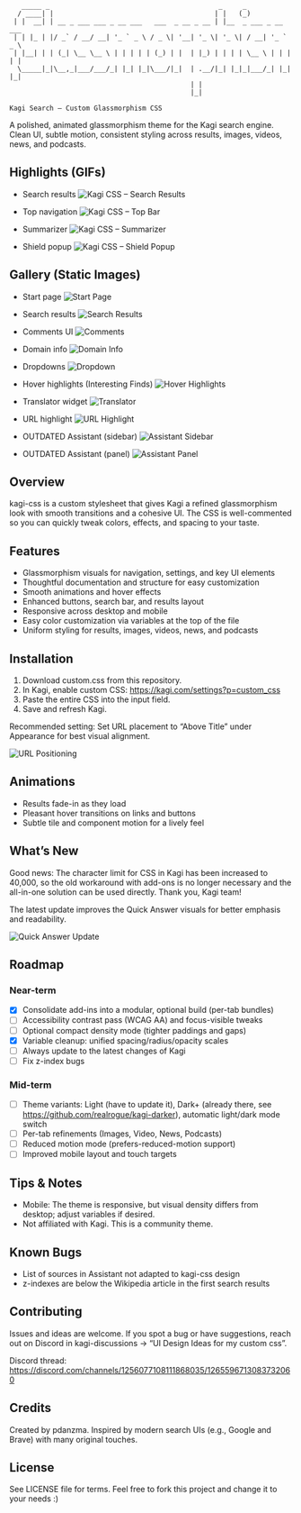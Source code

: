 ```text
   _____ _                                          _     _               
  / ____| |                                        | |   (_)              
 | |  __| | __ _ ___ ___ _ __ ___   ___  _ __ _ __ | |__  _ ___ _ __ ___  
 | | |_ | |/ _` / __/ __| '_ ` _ \ / _ \| '__| '_ \| '_ \| / __| '_ ` _ \ 
 | |__| | | (_| \__ \__ \ | | | | | (_) | |  | |_) | | | | \__ \ | | | | |
  \_____|_|\__,_|___/___/_| |_| |_|\___/|_|  | .__/|_| |_|_|___/_| |_| |_|
                                             | |                          
                                             |_|                          
                                                                                                                                                                                                  
Kagi Search — Custom Glassmorphism CSS
```
A polished, animated glassmorphism theme for the Kagi search engine. Clean UI, subtle motion, consistent styling across results, images, videos, news, and podcasts.

## Highlights (GIFs)

- Search results
![Kagi CSS – Search Results](images/search-results.gif)

- Top navigation
![Kagi CSS – Top Bar](images/top-bar.gif)

- Summarizer
![Kagi CSS – Summarizer](images/summarizer.gif)

- Shield popup
![Kagi CSS – Shield Popup](images/shield-popup.gif)

## Gallery (Static Images)

- Start page
![Start Page](images/startpage.png)

- Search results
![Search Results](images/search-results.png)

- Comments UI
![Comments](images/update-comments.png)

- Domain info
![Domain Info](images/update-domain-info.png)

- Dropdowns
![Dropdown](images/update-dropdown.png)

- Hover highlights (Interesting Finds)
![Hover Highlights](images/update-hover-interessante-funde.png)

- Translator widget
![Translator](images/update-translate-widget.png)

- URL highlight
![URL Highlight](images/update-url-highlight.png)

- OUTDATED Assistant (sidebar)
![Assistant Sidebar](images/update-assistant-sidebar.png)

- OUTDATED Assistant (panel)
![Assistant Panel](images/update-kagi-assistant.png)

## Overview

kagi-css is a custom stylesheet that gives Kagi a refined glassmorphism look with smooth transitions and a cohesive UI. The CSS is well-commented so you can quickly tweak colors, effects, and spacing to your taste.

## Features

- Glassmorphism visuals for navigation, settings, and key UI elements
- Thoughtful documentation and structure for easy customization
- Smooth animations and hover effects
- Enhanced buttons, search bar, and results layout
- Responsive across desktop and mobile
- Easy color customization via variables at the top of the file
- Uniform styling for results, images, videos, news, and podcasts

## Installation

1) Download custom.css from this repository.
2) In Kagi, enable custom CSS: https://kagi.com/settings?p=custom_css
3) Paste the entire CSS into the input field.
4) Save and refresh Kagi.

Recommended setting: Set URL placement to “Above Title” under Appearance for best visual alignment.

![URL Positioning](images/url-positioning.png)

## Animations

- Results fade-in as they load
- Pleasant hover transitions on links and buttons
- Subtle tile and component motion for a lively feel

## What’s New

Good news: The character limit for CSS in Kagi has been increased to 40,000, so the old workaround with add-ons is no longer necessary and the all-in-one solution can be used directly. Thank you, Kagi team! 

The latest update improves the Quick Answer visuals for better emphasis and readability.

![Quick Answer Update](images/quick-search-update.gif)

## Roadmap

### Near-term
- [x] Consolidate add-ins into a modular, optional build (per-tab bundles)
- [ ] Accessibility contrast pass (WCAG AA) and focus-visible tweaks
- [ ] Optional compact density mode (tighter paddings and gaps)
- [x] Variable cleanup: unified spacing/radius/opacity scales
- [ ] Always update to the latest changes of Kagi
- [ ] Fix z-index bugs

### Mid-term
- [ ] Theme variants: Light (have to update it), Dark+ (already there, see https://github.com/realrogue/kagi-darker), automatic light/dark mode switch
- [ ] Per-tab refinements (Images, Video, News, Podcasts)
- [ ] Reduced motion mode (prefers-reduced-motion support)
- [ ] Improved mobile layout and touch targets

## Tips & Notes

- Mobile: The theme is responsive, but visual density differs from desktop; adjust variables if desired.
- Not affiliated with Kagi. This is a community theme.

## Known Bugs

- List of sources in Assistant not adapted to kagi-css design
- z-indexes are below the Wikipedia article in the first search results

## Contributing

Issues and ideas are welcome. If you spot a bug or have suggestions, reach out on Discord in kagi-discussions → “UI Design Ideas for my custom css”.

Discord thread: https://discord.com/channels/1256077108111868035/1265596713083732060

## Credits

Created by pdanzma. Inspired by modern search UIs (e.g., Google and Brave) with many original touches.

## License

See LICENSE file for terms. Feel free to fork this project and change it to your needs :)
